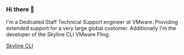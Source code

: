 ### Hi there 👋

<!--
**mdhemmi/mdhemmi** is a ✨ _special_ ✨ repository because its `README.md` (this file) appears on your GitHub profile.

Here are some ideas to get you started:

- 🔭 I’m currently working on ...
- 🌱 I’m currently learning ...
- 👯 I’m looking to collaborate on ...
- 🤔 I’m looking for help with ...
- 💬 Ask me about ...
- 📫 How to reach me: ...
- 😄 Pronouns: ...
- ⚡ Fun fact: ...
-->

I'm a Dedicated Staff Technical Support engineer at VMware. Providing extended support for a very large global customer. Additionally I'm the developer of the Skyline CLI VMware Fling. 

[Skyline CLI](https://flings.vmware.com/skyline-cli)
